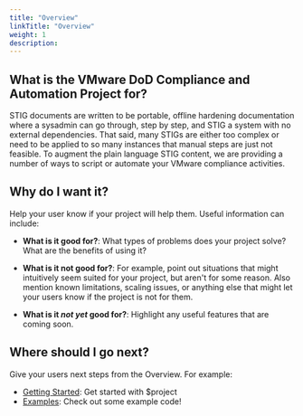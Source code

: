 ```yaml
---
title: "Overview"
linkTitle: "Overview"
weight: 1
description:
---
```


## What is the VMware DoD Compliance and Automation Project for?

STIG documents are written to be portable, offline hardening documentation where a sysadmin can go through, step by step, and STIG a system with no external dependencies. That said, many STIGs are either too complex or need to be applied to so many instances that manual steps are just not feasible. To augment the plain language STIG content, we are providing a number of ways to script or automate your VMware compliance activities.

## Why do I want it?

Help your user know if your project will help them. Useful information can include: 

* **What is it good for?**: What types of problems does your project solve? What are the benefits of using it?

* **What is it not good for?**: For example, point out situations that might intuitively seem suited for your project, but aren't for some reason. Also mention known limitations, scaling issues, or anything else that might let your users know if the project is not for them.

* **What is it *not yet* good for?**: Highlight any useful features that are coming soon.

## Where should I go next?

Give your users next steps from the Overview. For example:

* [Getting Started](/docs/getting-started/): Get started with $project
* [Examples](/docs/examples/): Check out some example code!

